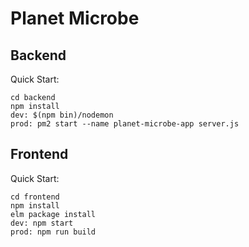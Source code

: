 # Planet Microbe

## Backend 

Quick Start:
```
cd backend
npm install
dev: $(npm bin)/nodemon
prod: pm2 start --name planet-microbe-app server.js
```

## Frontend

Quick Start:
```
cd frontend
npm install
elm package install
dev: npm start
prod: npm run build
```
